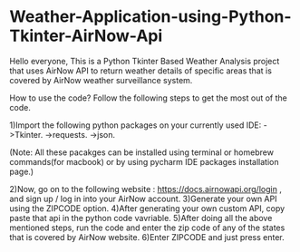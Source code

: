 # Weather-Application-using-Python-Tkinter-AirNow-Api

Hello everyone,
This is a Python Tkinter Based Weather Analysis project that uses AirNow API to return weather details of specific areas that is covered by AirNow weather surveillance system.

How to use the code?
Follow the following steps to get the most out of the code.

1)Import the following python packages on your currently used IDE:
  ->Tkinter.
  ->requests.
  ->json.

(Note: All these pacakges can be installed using terminal or homebrew commands(for macbook) or by using pycharm IDE packages installation page.)

2)Now, go on to the following website : https://docs.airnowapi.org/login , and sign up / log in into your AirNow account.
3)Generate your own API using the ZIPCODE option.
4)After generating your own custom API, copy paste that api in the python code vavriable.
5)After doing all the above mentioned steps, run the code and enter the zip code of any of the states that is covered by AirNow website.
6)Enter ZIPCODE and just press enter.

